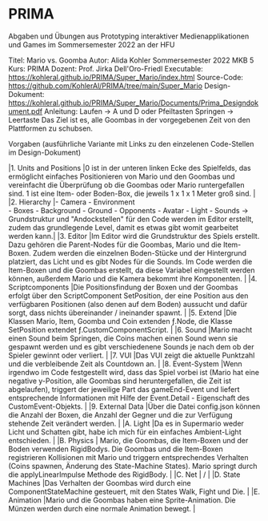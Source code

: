 # PRIMA
Abgaben und Übungen aus Prototyping interaktiver Medienapplikationen und Games im Sommersemester 2022 an der HFU 


Titel: Mario vs. Goomba
Autor: Alida Kohler
Sommersemester 2022
MKB 5
Kurs: PRIMA
Dozent: Prof. Jirka Dell'Oro-Friedl
Executable: https://kohleral.github.io/PRIMA/Super_Mario/index.html
Source-Code: https://github.com/KohlerAl/PRIMA/tree/main/Super_Mario
Design-Dokument: https://kohleral.github.io/PRIMA/Super_Mario/Documents/Prima_Designdokument.pdf
Anleitung: 
Laufen -> A und D oder Pfeiltasten 
Springen -> Leertaste
Das Ziel ist es, alle Goombas in der vorgegebenen Zeit von den Plattformen zu schubsen. 


Vorgaben (ausführliche Variante mit Links zu den einzelenen Code-Stellen im Design-Dokument)

|1. Units and Positions   	|0 ist in der unteren linken Ecke des Spielfelds, das ermöglicht einfaches Positionieren von Mario und den Goombas und vereinfacht die Überprüfung ob die Goombas oder Mario runtergefallen sind. 1 ist eine Item- oder Boden-Box, die jeweils 1 x 1 x 1 Meter groß sind.    	|
|2. Hierarchy	            |- Camera
                             - Environment  
                                    - Boxes
                                    - Background
                                    - Ground
                             - Opponents
                             - Avatar
                             - Light
                             - Sounds
                             -> Grundstruktur und "Andockstellen" für den Code werden im Editor erstellt, zudem das grundlegende Level, damit es etwas gibt womit gearbeitet werden kann.|
|3. Editor                 	|Im Editor wird die Grundstruktur des Spiels erstellt. Dazu gehören die Parent-Nodes für die Goombas, Mario und die Item-Boxen. Zudem werden die einzelnen Boden-Stücke und der Hintergrund platziert, das Licht und es gibt Nodes für die Sounds. Im Code werden die Item-Boxen und die Goombas erstellt, da diese Variabel eingestellt werden können, außerdem Mario und die Kamera bekommt ihre Komponenten. 	   	|
|4. Scriptcomponents       	|Die Positionsfindung der Boxen und der Goombas erfolgt über den ScriptComponent SetPosition, der eine Position aus den verfügbaren Positionen (also denen auf dem Boden) aussucht und dafür sorgt, dass nichts übereinander / ineinander spawnt.   	|
|5. Extend                 	|Die Klassen Mario, Item, Goomba und Coin extenden ƒ.Node, die Klasse SetPosition extendet ƒ.CustomComponentScript.    	|
|6. Sound                  	|Mario macht einen Sound beim Springen, die Coins machen einen Sound wenn sie gespawnt werden und es gibt verschiedenene Sounds je nach dem ob der Spieler gewinnt oder verliert.   	|
|7. VUI                   	|Das VUI zeigt die aktuelle Punktzahl und die verbleibende Zeit als Countdown an.  	|
|8. Event-System           	|Wenn irgendwo im Code festgestellt wird, dass das Spiel vorbei ist (Mario hat eine negative y-Position, alle Goombas sind heruntergefallen, die Zeit ist abgelaufen), triggert der jeweilige Part das gameEnd-Event und liefert entsprechende Informationen mit Hilfe der Event.Detail - Eigenschaft des CustomEvent-Objekts.   	|
|9. External Data          	|Über die Datei config.json können die Anzahl der Boxen, die Anzahl der Gegner und die zur Verfügung stehende Zeit verändert werden.  	|
|A. Light                  	|Da es in Supermario weder Licht und Schatten gibt, habe ich mich für ein einfaches Ambient-Light entschieden.   	|
|B. Physics                	|       Mario, die Goombas, die Item-Boxen und der Boden verwenden RigidBodys. Die Goombas und die Item-Boxen registrieren Kollisionen mit Mario und triggern entsprechendes Verhalten (Coins spawnen, Änderung des State-Machine States). 
       Mario springt durch die applyLinearImpulse Methode des RigidBody.    	|
|C. Net                    	|  / 	|
|D. State Machines         	|Das Verhalten der Goombas wird durch eine ComponentStateMachine gesteuert, mit den States Walk, Fight und Die.    	|
|E. Animation             	|Mario und die Goombas haben eine Sprite-Animation. Die Münzen werden durch eine normale Animation bewegt.    	|